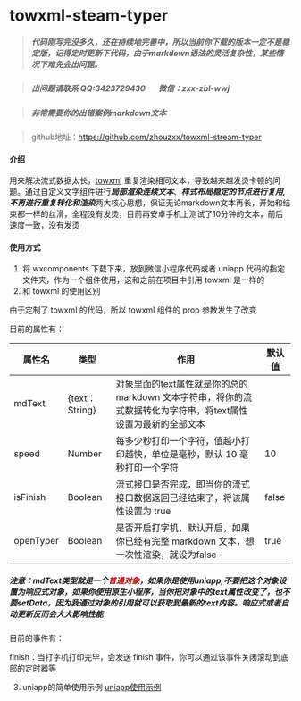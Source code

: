 # towxml-steam-typer
> ##### 代码刚写完没多久，还在持续地完善中，所以当前你下载的版本一定不是稳定版，记得定时更新下代码，由于markdown语法的灵活复杂性，某些情况下难免会出问题。

> ##### 出问题请联系 QQ:3423729430 &nbsp;&nbsp;&nbsp;&nbsp;&nbsp; 微信：zxx-zbl-wwj

> ##### 非常需要你的出错案例markdown文本

> github地址：https://github.com/zhouzxx/towxml-stream-typer

#### 介绍
用来解决流式数据太长，[towxml](https://github.com/sbfkcel/towxml) 重复渲染相同文本，导致越来越发烫卡顿的问题。通过自定义文字组件进行***局部渲染连续文本***、***样式布局稳定的节点进行复用,不再进行重复转化和渲染***两大核心思想，保证无论markdown文本再长，开始和结束都一样的丝滑，全程没有发烫，目前再安卓手机上测试了10分钟的文本，前后速度一致，没有发烫

#### 使用方式
1. 将 wxcomponents 下载下来，放到微信小程序代码或者 uniapp 代码的指定文件夹，作为一个组件使用，这和之前在项目中引用 towxml 是一样的
2. 和 towxml 的使用区别

由于定制了 towxml 的代码，所以 towxml 组件的 prop 参数发生了改变

目前的属性有：

| 属性名      | 类型               | 作用                                                         | 默认值 |
|-------------|-------------------|--------------------------------------------------------------|-------|
| mdText      | {text：String}    | 对象里面的text属性就是你的总的markdown 文本字符串，将你的流式数据转化为字符串，将text属性设置为最新的全部文本|
| speed       | Number            | 每多少秒打印一个字符，值越小打印越快，单位是毫秒，默认 10 毫秒打印一个字符 |10|
| isFinish    | Boolean           | 流式接口是否完成，即当你的流式接口数据返回已经结束了，将该属性设置为 true |false|
| openTyper   | Boolean           | 是否开启打字机，默认开启，如果你已经有完整 markdown 文本，想一次性渲染，就设为false |true|

##### 注意：mdText类型就是一个<span style="color: rgb(192,0,0);">普通对象</span>，如果你是使用uniapp,不要把这个对象设置为响应式对象，如果你使用原生小程序，当你把对象中的text属性改变了，也不要setData，因为我通过对象的引用就可以获取到最新的text内容。响应式或者自动更新反而会大大影响性能

目前的事件有：

finish：当打字机打印完毕，会发送 finish 事件，你可以通过该事件关闭滚动到底部的定时器等

3. uniapp的简单使用示例
[uniapp使用示例](https://gitee.com/zhou-xuxiang/towxml-steam-typer-uniapp-example)
